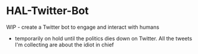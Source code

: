 # HAL-Twitter-Bot
WIP - create a Twitter bot to engage and interact with humans


* temporarily on hold until the politics dies down on Twitter. All the tweets I'm collecting are about the idiot in chief

